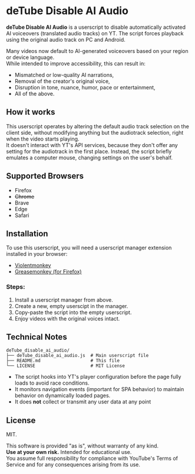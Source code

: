 # deTube Disable AI Audio

**deTube Disable AI Audio** is a userscript to disable automatically activated AI voiceovers (translated audio tracks) on YT. 
The script forces playback using the original audio track on PC and Android.

Many videos now default to AI-generated voiceovers based on your region or device language.<br>
While intended to improve accessibility, this can result in:

- Mismatched or low-quality AI narrations,
- Removal of the creator's original voice,
- Disruption in tone, nuance, humor, pace or entertainment,
- All of the above.

## How it works

This userscript operates by altering the default audio track selection on the client side, without modifying anything but the audiotrack selection, right when the video starts playing.<br>
It doesn't interact with YT's API services, because they don't offer any setting for the audiotrack in the first place. Instead, the script briefly emulates a computer mouse, changing settings on the user's behalf.

## Supported Browsers

- Firefox
- ~~Chrome~~
- Brave
- Edge
- Safari

## Installation

To use this userscript, you will need a userscript manager extension installed in your browser:

- [Violentmonkey](https://violentmonkey.github.io/)
- [Greasemonkey (for Firefox)](https://addons.mozilla.org/en-US/firefox/addon/greasemonkey/)

### Steps:

1. Install a userscript manager from above.
3. Create a new, empty userscipt in the manager.
4. Copy-paste the script into the empty userscript.
5. Enjoy videos with the original voices intact.

## Technical Notes

```
deTube_disable_ai_audio/
├── deTube_disable_ai_audio.js  # Main userscript file
├── README.md                   # This file
└── LICENSE                     # MIT License
```

- The script hooks into YT's player configuration before the page fully loads to avoid race conditions.
- It monitors navigation events (important for SPA behavior) to maintain behavior on dynamically loaded pages.
- It does **not** collect or transmit any user data at any point

## License

MIT.

This software is provided "as is", without warranty of any kind.<br>
**Use at your own risk.** Intended for educational use.<br>
You assume full responsibility for compliance with YouTube's Terms of Service and for any consequences arising from its use.
